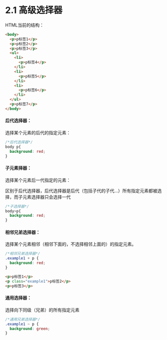 # 2.1 高级选择器

HTML当前的结构：

```html
<body>
  <p>p标签1</p>
  <p>p标签2</p>
  <p>p标签3</p>
  <ul>
    <li>
      <p>p标签4</p>
    </li>
    <li>
      <p>p标签5</p>
    </li>
    <li>
      <p>p标签6</p>
    </li>
  </ul>
  <p>p标签7</p>
</body>
```



#### 后代选择器：

选择某个元素的后代的指定元素：

```css
/*后代选择器*/
body p{
  background: red;
}
```



#### 子元素择器：

选择某个元素后一代指定的元素：

区别于后代选择器，后代选择器是后代（包括子代的子代...）所有指定元素都被选择，而子元素选择器只会选择一代

```css
/*子选择器*/
body>p{
  background: red;
}
```



#### 相邻兄弟选择器：

选择某个元素相邻（相邻下面的，不选择相邻上面的）的指定元素。

```css
/*相邻兄弟选择器*/
.example1 + p {
  background: red;
}
```

```html
<p>p标签1</p>
<p class="example1">p标签2</p>
<p>p标签3</p>
```



#### 通用选择器：

选择向下同级（兄弟）的所有指定元素

```css
/*通用兄弟选择器*/
.example1 ~ p {
  background: green;
}
```



